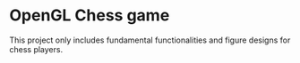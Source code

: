 # OpenGL Chess game
This project only includes fundamental functionalities and figure designs for chess players.
